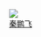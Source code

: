 <div class="con-item">
    <a target="_blank" href="/pages/gitlab/gitlab?name=qinpengfei">
        <image class="con-image" src="https://image.whzb.com/chain/StellarUI/头像/秦鹏飞.png"></image>
    </a>
    <a target="_blank" href="/pages/gitlab/gitlab?name=qinpengfei"><div class="name">秦鹏飞</div></a>
</div>